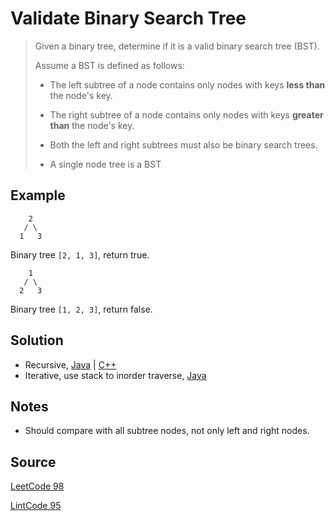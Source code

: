 # Validate Binary Search Tree

> Given a binary tree, determine if it is a valid binary search tree (BST).
>
> Assume a BST is defined as follows:
>
> - The left subtree of a node contains only nodes with keys __less than__ the node's key.
>
> - The right subtree of a node contains only nodes with keys __greater than__ the node's key.
>
> - Both the left and right subtrees must also be binary search trees.
>
> - A single node tree is a BST

## Example

```
    2
   / \
  1   3
```

Binary tree `[2, 1, 3]`, return true.

```
    1
   / \
  2   3
```

Binary tree `[1, 2, 3]`, return false.

## Solution

- Recursive, [Java](solution1.java) | [C++](solution1.cpp)
- Iterative, use stack to inorder traverse, [Java](solution2.java)

## Notes

- Should compare with all subtree nodes, not only left and right nodes.

## Source

[LeetCode 98](https://leetcode.com/problems/validate-binary-search-tree/)

[LintCode 95](http://www.lintcode.com/en/problem/validate-binary-search-tree/)